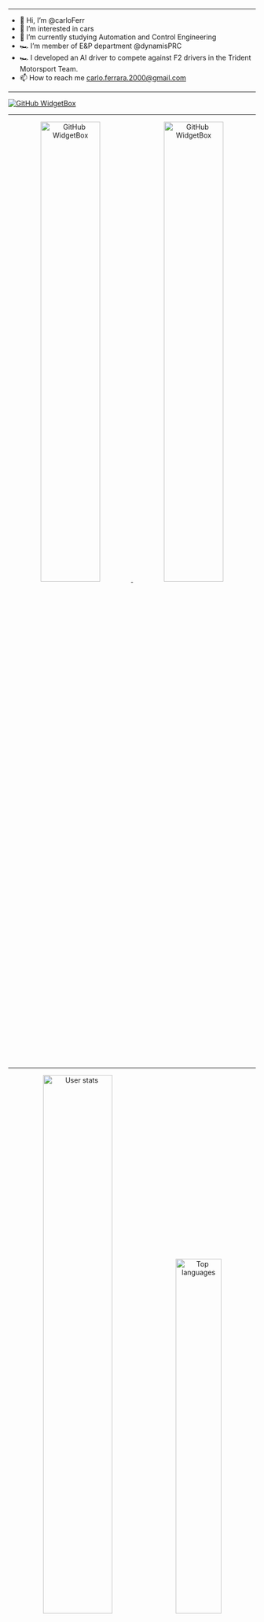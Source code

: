 <hr>

- 👋 Hi, I’m @carloFerr
- 👀 I’m interested in cars
- 🤖 I’m currently studying Automation and Control Engineering
- 🏎 I’m member of E&P department @dynamisPRC
- 🏎 I developed an AI driver to compete against F2 drivers in the Trident Motorsport Team.
- 📫 How to reach me carlo.ferrara.2000@gmail.com

<!---
carloFerr/carloFerr is a ✨ special ✨ repository because its `README.md` (this file) appears on your GitHub profile.
You can click the Preview link to take a look at your changes.
--->

<hr>

[![GitHub WidgetBox](https://github-widgetbox.vercel.app/api/profile?username=carloFerr&data=followers,repositories,stars,commits&theme=default)](https://github.com/Jurredr/github-widgetbox)

<hr>

<p align="center">
  <a href="https://github.com/CarloFerr/github-widgetbox">
          <img width="49%" src="https://github-widgetbox.vercel.app/api/skills?frameworks=react,next,vue,nuxt,angular,electron,tailwind&tools=git,apache,jupyter,vscode&includeNames=true&theme=default" alt="GitHub WidgetBox" />
    <img width="49%" src="https://github-widgetbox.vercel.app/api/skills?names=python,c,cpp,html,css,powershell,js,mysql,json,yaml,xml,lua, bash&includeNames=true&theme=default" alt="GitHub WidgetBox" />
  </a>
</p>

<hr>

<p align="center">
  <img width="53%" src="https://github-readme-stats.vercel.app/api?username=CarloFerr&count_private=true&show_icons=true&include_all_commits=true&theme=default" alt="User stats" />
  <img width="43%" src="https://github-readme-stats.vercel.app/api/top-langs/?username=CarloFerr&layout=compact&theme=default&include_all_commits=true" alt="Top languages" />
</p>

<hr>
